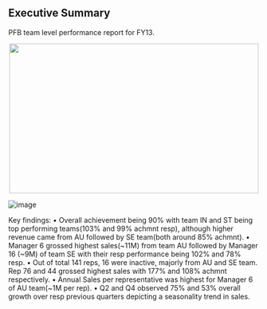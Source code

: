 ## **Executive Summary**

PFB team level performance report for FY13.

  <p align="center">
  <img width="500" height="300" src="https://github.com/shivbhanu/Data_Analyst-Portfolio_Project/blob/main/Excel_Projects/Bike_Sales_Analysis/Plots/Avg_Income_Per_Purchase.png">
</p>

 
![image](https://github.com/shivbhanu/Data_Analyst-Portfolio_Project/assets/24880767/736cd90b-daad-40cc-9f4b-112cb0c5e953)
 

Key findings:
•	Overall achievement being 90% with team IN and ST being top performing teams(103% and 99% achmnt resp), although higher revenue came from AU followed by SE team(both around 85% achmnt).
•	Manager 6 grossed highest sales(~11M) from team AU followed by Manager 16 (~9M) of team SE with their resp performance being 102% and 78% resp.
•	Out of total 141 reps, 16 were inactive, majorly from AU and SE team. Rep 76 and 44 grossed highest sales with 177% and 108% achmnt respectively.
•	Annual Sales per representative was highest for Manager 6 of AU team(~1M per rep).
•	Q2 and Q4 observed 75% and 53% overall growth over resp previous quarters depicting a seasonality trend in sales.




